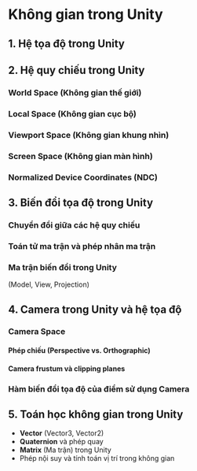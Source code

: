 # Không gian trong Unity
## 1. Hệ tọa độ trong Unity

## 2. Hệ quy chiếu trong Unity
### World Space (Không gian thế giới)
### Local Space (Không gian cục bộ)
### Viewport Space (Không gian khung nhìn)
### Screen Space (Không gian màn hình)
### Normalized Device Coordinates (NDC)

## 3. Biến đổi tọa độ trong Unity
### Chuyển đổi giữa các hệ quy chiếu
### Toán tử ma trận và phép nhân ma trận
### Ma trận biến đổi trong Unity
(Model, View, Projection)

## 4. Camera trong Unity và hệ tọa độ
### Camera Space
#### Phép chiếu (Perspective vs. Orthographic)
#### Camera frustum và clipping planes
### Hàm biến đổi tọa độ của điểm sử dụng Camera

## 5. Toán học không gian trong Unity
   - **Vector** (Vector3, Vector2)
   - **Quaternion** và phép quay
   - **Matrix** (Ma trận) trong Unity
   - Phép nội suy và tính toán vị trí trong không gian

